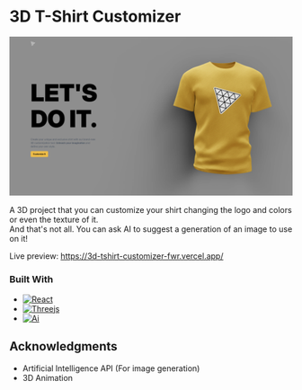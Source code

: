 # 3D T-Shirt Customizer

<img src="./client/readme/home.png" alt="home page">

A 3D project that you can customize your shirt changing the logo and colors or even the texture of it.  
And that's not all. You can ask AI to suggest a generation of an image to use on it!

Live preview: https://3d-tshirt-customizer-fwr.vercel.app/

### Built With

* [![React][React.js]][React-url]
* [![Threejs][Three.js]][Threejs-url]
* [![Ai][Ai]][Ai-url]

## Acknowledgments

* Artificial Intelligence API (For image generation)
* 3D Animation


[React.js]: https://img.shields.io/badge/React-20232A?style=for-the-badge&logo=react&logoColor=61DAFB
[React-url]: https://reactjs.org/
[Three.js]: https://img.shields.io/badge/Threejs-20232A?style=for-the-badge&logo=threedotjs&logoColor=000000&color=ffffff
[Threejs-url]: https://threejs.org/
[Ai]: https://img.shields.io/badge/Ai-20232A?style=for-the-badge&logo=openai&logoColor=000000&color=ffffff
[Ai-url]: https://www.edenai.co/